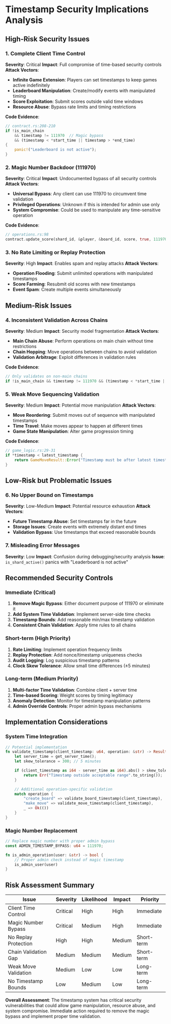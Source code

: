 # Timestamp Security Implications Analysis

## High-Risk Security Issues

### 1. Complete Client Time Control
**Severity**: Critical
**Impact**: Full compromise of time-based security controls
**Attack Vectors**:
- **Infinite Game Extension**: Players can set timestamps to keep games active indefinitely
- **Leaderboard Manipulation**: Create/modify events with manipulated timing
- **Score Exploitation**: Submit scores outside valid time windows
- **Resource Abuse**: Bypass rate limits and timing restrictions

**Code Evidence**:
```rust
// contract.rs:208-210
if !is_main_chain
    && timestamp != 111970  // Magic bypass
    && (timestamp < *start_time || timestamp > *end_time)
{
    panic!("Leaderboard is not active");
}
```

### 2. Magic Number Backdoor (111970)
**Severity**: Critical
**Impact**: Undocumented bypass of all security controls
**Attack Vectors**:
- **Universal Bypass**: Any client can use 111970 to circumvent time validation
- **Privileged Operations**: Unknown if this is intended for admin use only
- **System Compromise**: Could be used to manipulate any time-sensitive operation

**Code Evidence**:
```rust
// operations.rs:98
contract.update_score(shard_id, &player, &board_id, score, true, 111970);
```

### 3. No Rate Limiting or Replay Protection
**Severity**: High
**Impact**: Enables spam and replay attacks
**Attack Vectors**:
- **Operation Flooding**: Submit unlimited operations with manipulated timestamps
- **Score Farming**: Resubmit old scores with new timestamps
- **Event Spam**: Create multiple events simultaneously

## Medium-Risk Issues

### 4. Inconsistent Validation Across Chains
**Severity**: Medium
**Impact**: Security model fragmentation
**Attack Vectors**:
- **Main Chain Abuse**: Perform operations on main chain without time restrictions
- **Chain Hopping**: Move operations between chains to avoid validation
- **Validation Arbitrage**: Exploit differences in validation rules

**Code Evidence**:
```rust
// Only validates on non-main chains
if !is_main_chain && timestamp != 111970 && (timestamp < *start_time || timestamp > *end_time)
```

### 5. Weak Move Sequencing Validation
**Severity**: Medium
**Impact**: Potential move manipulation
**Attack Vectors**:
- **Move Reordering**: Submit moves out of sequence with manipulated timestamps
- **Time Travel**: Make moves appear to happen at different times
- **Game State Manipulation**: Alter game progression timing

**Code Evidence**:
```rust
// game_logic.rs:29-31
if *timestamp < latest_timestamp {
    return GameMoveResult::Error("Timestamp must be after latest timestamp".to_string());
}
```

## Low-Risk but Problematic Issues

### 6. No Upper Bound on Timestamps
**Severity**: Low-Medium
**Impact**: Potential resource exhaustion
**Attack Vectors**:
- **Future Timestamp Abuse**: Set timestamps far in the future
- **Storage Issues**: Create events with extremely distant end times
- **Validation Bypass**: Use timestamps that exceed reasonable bounds

### 7. Misleading Error Messages
**Severity**: Low
**Impact**: Confusion during debugging/security analysis
**Issue**: `is_shard_active()` panics with "Leaderboard is not active"

## Recommended Security Controls

### Immediate (Critical)
1. **Remove Magic Bypass**: Either document purpose of 111970 or eliminate it
2. **Add System Time Validation**: Implement server-side time checks
3. **Timestamp Bounds**: Add reasonable min/max timestamp validation
4. **Consistent Chain Validation**: Apply time rules to all chains

### Short-term (High Priority)
1. **Rate Limiting**: Implement operation frequency limits
2. **Replay Protection**: Add nonce/timestamp uniqueness checks
3. **Audit Logging**: Log suspicious timestamp patterns
4. **Clock Skew Tolerance**: Allow small time differences (±5 minutes)

### Long-term (Medium Priority)
1. **Multi-factor Time Validation**: Combine client + server time
2. **Time-based Scoring**: Weight scores by timing legitimacy
3. **Anomaly Detection**: Monitor for timestamp manipulation patterns
4. **Admin Override Controls**: Proper admin bypass mechanisms

## Implementation Considerations

### System Time Integration
```rust
// Potential implementation
fn validate_timestamp(client_timestamp: u64, operation: &str) -> Result<(), String> {
    let server_time = get_server_time();
    let skew_tolerance = 300; // 5 minutes

    if (client_timestamp as i64 - server_time as i64).abs() > skew_tolerance {
        return Err("Timestamp outside acceptable range".to_string());
    }

    // Additional operation-specific validation
    match operation {
        "create_board" => validate_board_timestamp(client_timestamp),
        "make_move" => validate_move_timestamp(client_timestamp),
        _ => Ok(())
    }
}
```

### Magic Number Replacement
```rust
// Replace magic number with proper admin bypass
const ADMIN_TIMESTAMP_BYPASS: u64 = 111970;

fn is_admin_operation(user: &str) -> bool {
    // Proper admin check instead of magic timestamp
    is_admin_user(user)
}
```

## Risk Assessment Summary

| Issue | Severity | Likelihood | Impact | Priority |
|-------|----------|------------|--------|----------|
| Client Time Control | Critical | High | High | Immediate |
| Magic Number Bypass | Critical | Medium | High | Immediate |
| No Replay Protection | High | High | Medium | Short-term |
| Chain Validation Gap | Medium | Medium | Medium | Short-term |
| Weak Move Validation | Medium | Low | Low | Long-term |
| No Timestamp Bounds | Low | Medium | Low | Long-term |

**Overall Assessment**: The timestamp system has critical security vulnerabilities that could allow game manipulation, resource abuse, and system compromise. Immediate action required to remove the magic bypass and implement proper time validation.